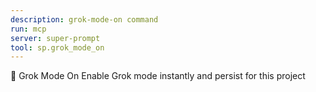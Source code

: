 ```yaml
---
description: grok-mode-on command
run: mcp
server: super-prompt
tool: sp.grok_mode_on
---
```


🤖 Grok Mode On
Enable Grok mode instantly and persist for this project
